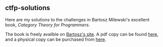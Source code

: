 ## ctfp-solutions

Here are my solutions to the challenges in Bartosz Milewski's excellent book, *Category Theory for Programmers.*

The book is freely availble on [Bartosz's site](https://bartoszmilewski.com/2014/10/28/category-theory-for-programmers-the-preface/). A pdf copy can be found [here](https://github.com/hmemcpy/milewski-ctfp-pdf), and a physical copy can be purchased from [here](http://www.blurb.com/b/9008339-category-theory-for-programmers). 
